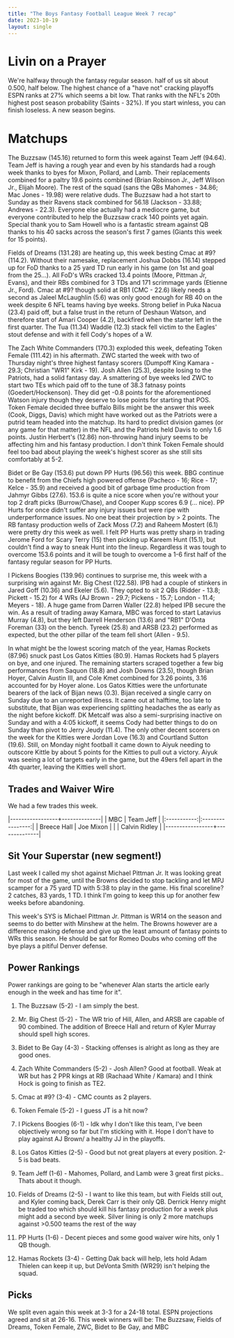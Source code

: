 ```yaml
---
title: "The Boys Fantasy Football League Week 7 recap"
date: 2023-10-19
layout: single
---
```


# Livin on a Prayer

We're halfway through the fantasy regular season. half of us sit about 0.500, half below. The highest chance of a "have not" cracking playoffs ESPN ranks at 27% which seems a bit low. That ranks with the NFL's 20th highest post season probability (Saints - 32%). If you start winless, you can finish loseless. A new season begins.

# Matchups

The Buzzsaw (145.16) returned to form this week against Team Jeff (94.64). Team Jeff is having a rough year and even by his standards had a rough week thanks to byes for Mixon, Pollard, and Lamb. Their replacements combined for a paltry 19.6 points combined (Brian Robinson Jr., Jeff Wilson Jr., Elijah Moore). The rest of the squad (sans the QBs Mahomes - 34.86; Mac Jones - 19.98) were relative duds. The Buzzsaw had a hot start to Sunday as their Ravens stack combined for 56.18 (Jackson - 33.88; Andrews - 22.3). Everyone else actually had a mediocre game, but everyone contributed to help the Buzzsaw crack 140 points yet again. Special thank you to Sam Howell who is a fantastic stream against QB thanks to his 40 sacks across the season's first 7 games (Giants this week for 15 points).

Fields of Dreams (131.28) are heating up, this week besting Cmac at #9? (114.2). Without their namesake, replacement Joshua Dobbs (16.14) stepped up for FoD thanks to a 25 yard TD run early in his game (on 1st and goal from the 25...). All FoD's WRs cracked 13.4 points (Moore, Pittman Jr, Evans), and their RBs combined for 3 TDs and 171 scrimmage yards (Etienne Jr., Ford). Cmac at #9? though solid at RB1 (CMC - 22.6) likely needs a second as Jaleel McLaughlin (5.6) was only good enough for RB 40 on the week despite 6 NFL teams having bye weeks. Strong belief in Puka Nacua (23.4) paid off, but a false trust in the return of Deshaun Watson, and therefore start of Amari Cooper (4.2), backfired when the starter left in the first quarter. The Tua (11.34) Waddle (12.3) stack fell victim to the Eagles' stout defense and with it fell Cody's hopes of a W.

The Zach White Commanders (170.3) exploded this week, defeating Token Female (111.42) in his aftermath. ZWC started the week with two of Thursday night's three highest fantasy scorers (Dumpoff King Kamara - 29.3; Christian "WR1" Kirk - 19). Josh Allen (25.3), despite losing to the Patriots, had a solid fantasy day. A smattering of bye weeks led ZWC to start two TEs which paid off to the tune of 38.3 fatnasy points (Goedert/Hockenson). They did get -0.8 points for the aforementioned Watson injury though they deserve to lose points for starting that POS. Token Female decided three buffalo Bills might be the answer this week (Cook, Diggs, Davis) which might have worked out as the Patriots were a putrid team headed into the matchup. Its hard to predict division games (or any game for that matter) in the NFL and the Patriots held Davis to only 1.6 points. Justin Herbert's (12.86) non-throwing hand injury seems to be affecting him and his fantasy production. I don't think Token Female should feel too bad about playing the week's highest scorer as she still sits comfortably at 5-2.

Bidet or Be Gay (153.6)  put down PP Hurts (96.56) this week. BBG continue to benefit from the Chiefs high powered offense (Pacheco - 16; Rice - 17; Kelce - 35.9) and received a good bit of garbage time production from Jahmyr Gibbs (27.6). 153.6 is quite a nice score when you're without your top 2 draft picks (Burrow/Chase), and Cooper Kupp scores 6.9 (... nice). PP Hurts for once didn't suffer any injury issues but were ripe with underperformance issues. No one beat their projection by > 2 points. The RB fantasy production wells of Zack Moss (7.2) and Raheem Mostert (6.1) were pretty dry this week as well. I felt PP Hurts was pretty sharp in trading Jerome Ford for Scary Terry (15) then picking up Kareem Hunt (15.1), but couldn't find a way to sneak Hunt into the lineup. Regardless it was tough to overcome 153.6 points and it will be tough to overcome a 1-6 first half of the fantasy regular season for PP Hurts.

I Pickens Boogies (139.96) continues to surprise me, this week with a surprising win against Mr. Big Chest (122.58). IPB had a couple of stinkers in Jared Goff (10.36) and Ekeler (5.6). They opted to sit 2 QBs (Ridder - 13.8; Pickett - 15.2) for 4 WRs (AJ Brown - 29.7; Pickens - 15.7; London - 11.4; Meyers - 18). A huge game from Darren Waller (22.8) helped IPB secure the win. As a result of trading away Kamara, MBC was forced to start Latavius Murray (4.8), but they left Darrell Henderson (13.6) and "RB1" D'Onta Foreman (33) on the bench. Tyreek (25.8) and ARSB (23.2) performed as expected, but the other pillar of the team fell short (Allen - 9.5).

In what might be the lowest scoring match of the year, Hamas Rockets (87.96) snuck past Los Gatos Kitties (80.9). Hamas Rockets had 5 players on bye, and one injured. The remaining starters scraped together a few big performances from Saquon (18.8) and Josh Downs (23.5), though Brian Hoyer, Calvin Austin III, and Cole Kmet combined for 3.26 points, 3.16 accounted for by Hoyer alone. Los Gatos Kitties were the unfortunate bearers of the lack of Bijan news (0.3). Bijan received a single carry on Sunday due to an unreported illness. It came out at halftime, too late to substitute, that Bijan was experiencing splitting headaches the as early as the night before kickoff. DK Metcalf was also a semi-surprising inactive on Sunday and with a 4:05 kickoff, it seems Cody had better things to do on Sunday than pivot to Jerry Jeudy (11.4). The only other decent scorers on the week for the Kitties were Jordan Love (16.3) and Courtland Sutton (19.6). Still, on Monday night football it came down to Aiyuk needing to outscore Kittle by about 5 points for the Kitties to pull out a victory. Aiyuk was seeing a lot of targets early in the game, but the 49ers fell apart in the 4th quarter, leaving the Kitties well short.

## Trades and Waiver Wire

We had a few trades this week.

|-----------------+--------------|
| MBC | Team Jeff |
|:-----------:|:----------------:|
| Breece Hall | Joe Mixon |
|  | Calvin Ridley |
|-----------------+--------------|


## Sit Your Superstar (new segment!)

Last week I called my shot against Michael Pittman Jr. It was looking great for most of the game, until the Browns decided to stop tackling and let MPJ scamper for a 75 yard TD with 5:38 to play in the game. His final scoreline? 2 catches, 83 yards, 1 TD. I think I'm going to keep this up for another few weeks before abandoning.

This week's SYS is Michael Pittman Jr. Pittman is WR14 on the season and seems to do better with Minshew at the helm. The Browns however are a difference making defense and give up the least amount of fantasy points to WRs this season. He should be sat for Romeo Doubs who coming off the bye plays a pitiful Denver defense. 

## Power Rankings

Power rankings are going to be "whenever Alan starts the article early enough in the week and has time for it".

1.  The Buzzsaw (5-2) - I am simply the best.

2.  Mr. Big Chest (5-2) - The WR trio of Hill, Allen, and ARSB are capable of 90 combined. The addition of Breece Hall and return of Kyler Murray should spell high scores.

3.  Bidet to Be Gay (4-3) - Stacking offenses is alright as long as they are good ones.

4.  Zach White Commanders (5-2) - Josh Allen? Good at football. Weak at WR but has 2 PPR kings at RB (Rachaad White / Kamara) and I think Hock is going to finish as TE2.

5. Cmac at #9? (3-4) - CMC counts as 2 players. 

6.  Token Female (5-2) - I guess JT is a hit now?

7.  I Pickens Boogies (6-1) - Idk why I don't like this team, I've been objectively wrong so far but I'm sticking with it. Hope I don't have to play against AJ Brown/ a healthy JJ in the playoffs.

8.  Los Gatos Kitties (2-5) - Good but not great players at every position. 2-5 is bad beats.

9.  Team Jeff (1-6) - Mahomes, Pollard, and Lamb were 3 great first picks.. Thats about it though.

10.  Fields of Dreams (2-5) - I want to like this team, but with Fields still out, and Kyler coming back, Derek Carr is their only QB. Derrick Henry might be traded too which should kill his fantasy production for a week plus might add a second bye week. Silver lining is only 2 more matchups against >0.500 teams the rest of the way

11.  PP Hurts (1-6) - Decent pieces and some good waiver wire hits, only 1 QB though.

12.  Hamas Rockets (3-4) - Getting Dak back will help, lets hold Adam Thielen can keep it up, but DeVonta Smith (WR29) isn't helping the squad.

## Picks

We split even again this week at 3-3 for a 24-18 total. ESPN projections agreed and sit at 26-16. This week winners will be: The Buzzsaw, Fields of Dreams, Token Female, ZWC, Bidet to Be Gay, and MBC


